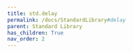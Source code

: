 ```yaml
---
title: std.delay
permalink: /docs/StandardLibrary#delay
parent: Standard Library
has_children: True
nav_order: 2
---
```

